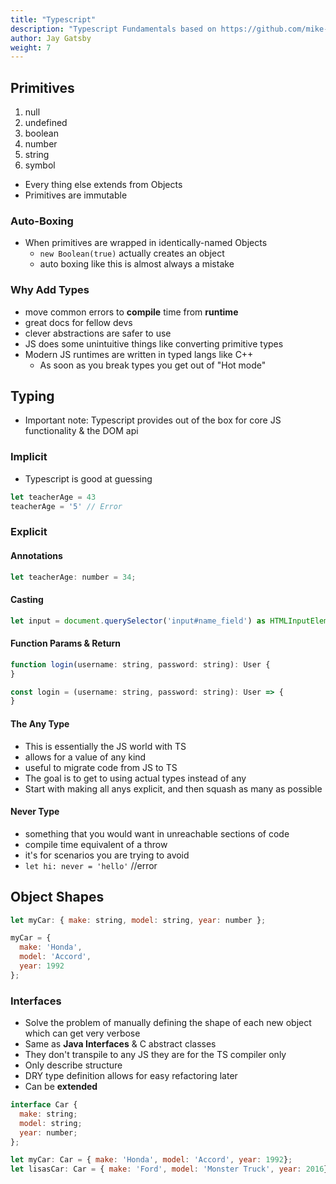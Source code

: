 ```yaml
---
title: "Typescript"
description: "Typescript Fundamentals based on https://github.com/mike-works/typescript-fundamentals"
author: Jay Gatsby
weight: 7
---
```




<article id="1">

## Primitives

1. null
2. undefined
3. boolean
4. number
5. string
6. symbol

* Every thing else extends from Objects
* Primitives are immutable

### Auto-Boxing

* When primitives are wrapped in identically-named Objects
  * `new Boolean(true)` actually creates an object
  * auto boxing like this is almost always a mistake

### Why Add Types

* move common errors to **compile** time from **runtime**
* great docs for fellow devs
* clever abstractions are safer to use
* JS does some unintuitive things like converting primitive types
* Modern JS runtimes are written in typed langs like C++
  * As soon as you break types you get out of "Hot mode"

</article>

<article id="2">

## Typing

* Important note: Typescript provides out of the box for core JS functionality & the DOM api

### Implicit

* Typescript is good at guessing

```javascript
let teacherAge = 43
teacherAge = '5' // Error
```

### Explicit

#### Annotations

```javascript
let teacherAge: number = 34;
```

#### Casting

```javascript
let input = document.querySelector('input#name_field') as HTMLInputElement;
```

#### Function Params & Return

```javascript
function login(username: string, password: string): User {
}

const login = (username: string, password: string): User => {
}
```

#### The Any Type

* This is essentially the JS world with TS
* allows for a value of any kind
* useful to migrate code from JS to TS
* The goal is to get to using actual types instead of any
* Start with making all anys explicit, and then squash as many as possible

#### Never Type

* something that you would want in unreachable sections of code
* compile time equivalent of a throw
* it's for scenarios you are trying to avoid
* `let hi: never = 'hello'` //error

</article>

<article id="2">

## Object Shapes

```javascript
let myCar: { make: string, model: string, year: number };

myCar = {
  make: 'Honda',
  model: 'Accord',
  year: 1992
};
```

### Interfaces

* Solve the problem of manually defining the shape of each new object which can get very verbose
* Same as **Java Interfaces** & C abstract classes
* They don't transpile to any JS they are for the TS compiler only
* Only describe structure
* DRY type definition allows for easy refactoring later
* Can be **extended**

```javascript
interface Car {
  make: string;
  model: string;
  year: number;
};

let myCar: Car = { make: 'Honda', model: 'Accord', year: 1992};
let lisasCar: Car = { make: 'Ford', model: 'Monster Truck', year: 2016};
```

</article>


